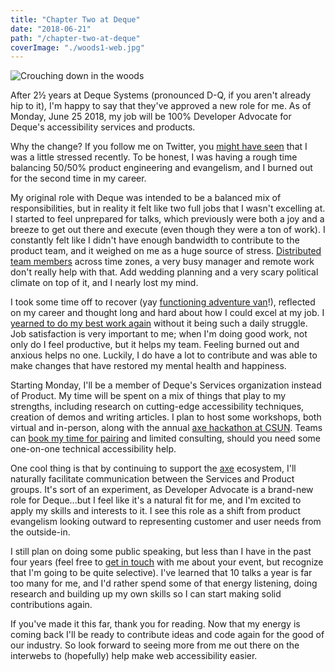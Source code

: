 ```yaml
---
title: "Chapter Two at Deque"
date: "2018-06-21"
path: "/chapter-two-at-deque"
coverImage: "./woods1-web.jpg"
---
```


![Crouching down in the woods](./woods1-web-crop-1024x468.jpg)

After 2½ years at Deque Systems (pronounced D-Q, if you aren't already hip to it), I'm happy to say that they've approved a new role for me. As of Monday, June 25 2018, my job will be 100% Developer Advocate for Deque's accessibility services and products.

Why the change? If you follow me on Twitter, you [might have seen](https://twitter.com/marcysutton/status/1004581458663518208 "Twitter opens in new window") that I was a little stressed recently. To be honest, I was having a rough time balancing 50/50% product engineering and evangelism, and I burned out for the second time in my career.

My original role with Deque was intended to be a balanced mix of responsibilities, but in reality it felt like two full jobs that I wasn't excelling at. I started to feel unprepared for talks, which previously were both a joy and a breeze to get out there and execute (even though they were a ton of work). I constantly felt like I didn't have enough bandwidth to contribute to the product team, and it weighed on me as a huge source of stress. [Distributed team members](https://twitter.com/marcysutton/status/1003230665373028352 "Tweet opens in new window") across time zones, a very busy manager and remote work don't really help with that. Add wedding planning and a very scary political climate on top of it, and I nearly lost my mind.

I took some time off to recover (yay [functioning adventure van](https://instagram.com/icebergthebeefy "Instagram: opens in new window")!), reflected on my career and thought long and hard about how I could excel at my job. I [yearned to do my best work again](https://twitter.com/marcysutton/status/999057529895206913 "Twitter opens in new window") without it being such a daily struggle. Job satisfaction is very important to me; when I'm doing good work, not only do I feel productive, but it helps my team. Feeling burned out and anxious helps no one. Luckily, I do have a lot to contribute and was able to make changes that have restored my mental health and happiness.

Starting Monday, I'll be a member of Deque's Services organization instead of Product. My time will be spent on a mix of things that play to my strengths, including research on cutting-edge accessibility techniques, creation of demos and writing articles. I plan to host some workshops, both virtual and in-person, along with the annual [axe hackathon at CSUN](https://www.deque.com/blog/highlights-takeaways-2nd-annual-axe-hackathon/). Teams can [book my time for pairing](mailto:helpdesk@deque.com) and limited consulting, should you need some one-on-one technical accessibility help.

One cool thing is that by continuing to support the [axe](https://axe-core.org) ecosystem, I'll naturally facilitate communication between the Services and Product groups. It's sort of an experiment, as Developer Advocate is a brand-new role for Deque...but I feel like it's a natural fit for me, and I'm excited to apply my skills and interests to it. I see this role as a shift from product evangelism looking outward to representing customer and user needs from the outside-in.

I still plan on doing some public speaking, but less than I have in the past four years (feel free to [get in touch](https://marcysutton.com/contact/) with me about your event, but recognize that I'm going to be quite selective). I've learned that 10 talks a year is far too many for me, and I'd rather spend some of that energy listening, doing research and building up my own skills so I can start making solid contributions again.

If you've made it this far, thank you for reading. Now that my energy is coming back I'll be ready to contribute ideas and code again for the good of our industry. So look forward to seeing more from me out there on the interwebs to (hopefully) help make web accessibility easier.
